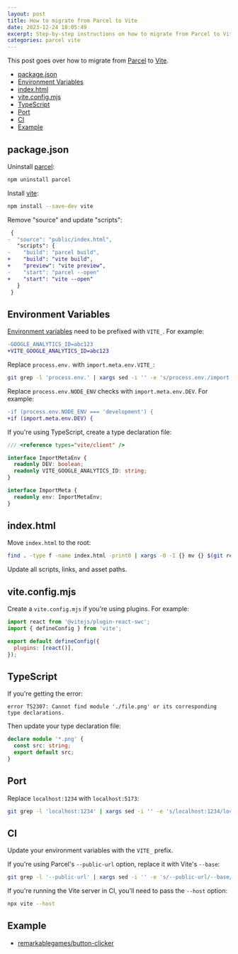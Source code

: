 ```yaml
---
layout: post
title: How to migrate from Parcel to Vite
date: 2023-12-24 18:05:49
excerpt: Step-by-step instructions on how to migrate from Parcel to Vite.
categories: parcel vite
---
```


This post goes over how to migrate from [Parcel](https://parceljs.org/) to [Vite](https://vitejs.dev/).

- [package.json](#packagejson)
- [Environment Variables](#environment-variables)
- [index.html](#indexhtml)
- [vite.config.mjs](#viteconfigmjs)
- [TypeScript](#typescript)
- [Port](#port)
- [CI](#ci)
- [Example](#example)

## package.json

Uninstall [parcel](https://www.npmjs.com/package/vite):

```sh
npm uninstall parcel
```

Install [vite](https://www.npmjs.com/package/vite):

```sh
npm install --save-dev vite
```

Remove "source" and update "scripts":

```diff
 {
-  "source": "public/index.html",
   "scripts": {
-    "build": "parcel build",
+    "build": "vite build",
+    "preview": "vite preview",
-    "start": "parcel --open"
+    "start": "vite --open"
   }
 }
```

## Environment Variables

[Environment variables](https://vitejs.dev/guide/env-and-mode) need to be prefixed with `VITE_`. For example:

```diff
-GOOGLE_ANALYTICS_ID=abc123
+VITE_GOOGLE_ANALYTICS_ID=abc123
```

Replace `process.env.` with `import.meta.env.VITE_`:

```sh
git grep -l 'process.env.' | xargs sed -i '' -e 's/process.env./import.meta.env.VITE_/g'
```

Replace `process.env.NODE_ENV` checks with `import.meta.env.DEV`. For example:

```diff
-if (process.env.NODE_ENV === 'development') {
+if (import.meta.env.DEV) {
```

If you're using TypeScript, create a type declaration file:

```ts
/// <reference types="vite/client" />

interface ImportMetaEnv {
  readonly DEV: boolean;
  readonly VITE_GOOGLE_ANALYTICS_ID: string;
}

interface ImportMeta {
  readonly env: ImportMetaEnv;
}
```

## index.html

Move `index.html` to the root:

```sh
find . -type f -name index.html -print0 | xargs -0 -I {} mv {} $(git rev-parse --show-toplevel)
```

Update all scripts, links, and asset paths.

## vite.config.mjs

Create a `vite.config.mjs` if you're using plugins. For example:

```js
import react from '@vitejs/plugin-react-swc';
import { defineConfig } from 'vite';

export default defineConfig({
  plugins: [react()],
});
```

## TypeScript

If you're getting the error:

```
error TS2307: Cannot find module './file.png' or its corresponding type declarations.
```

Then update your type declaration file:

```ts
declare module '*.png' {
  const src: string;
  export default src;
}
```

## Port

Replace `localhost:1234` with `localhost:5173`:

```sh
git grep -l 'localhost:1234' | xargs sed -i '' -e 's/localhost:1234/localhost:5173/g'
```

## CI

Update your environment variables with the `VITE_` prefix.

If you're using Parcel's `--public-url` option, replace it with Vite's `--base`:

```sh
git grep -l '--public-url' | xargs sed -i '' -e 's/--public-url/--base/g'
```

If you're running the Vite server in CI, you'll need to pass the `--host` option:

```sh
npx vite --host
```

## Example

- [remarkablegames/button-clicker](https://github.com/remarkablegames/button-clicker/pull/310)

